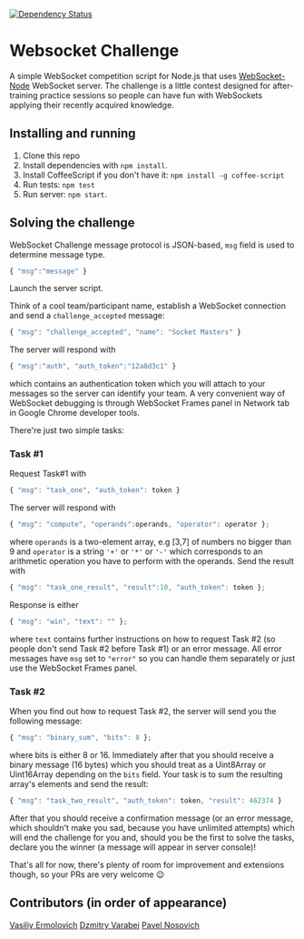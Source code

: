 [![Dependency Status](https://gemnasium.com/DaQuirm/websocket-challenge.png)](https://gemnasium.com/DaQuirm/websocket-challenge)

# Websocket Challenge

A simple WebSocket competition script for Node.js that
uses [WebSocket-Node](https://github.com/Worlize/WebSocket-Node) WebSocket server. The challenge is a little contest designed for after-training practice sessions so people can have fun with WebSockets applying their recently acquired knowledge.

## Installing and running
1. Clone this repo
2. Install dependencies with ```npm install```.
3. Install CoffeeScript if you don't have it: ```npm install -g coffee-script```
4. Run tests: ```npm test```
5. Run server: ```npm start```.

## Solving the challenge

WebSocket Challenge message protocol is JSON-based, `msg` field is used to determine message type.

````javascript
{ "msg":"message" }
````

Launch the server script.

Think of a cool team/participant name, establish a WebSocket connection and send a `challenge_accepted` message:
````javascript
{ "msg": "challenge_accepted", "name": "Socket Masters" }
````
The server will respond with
````javascript
{ "msg":"auth", "auth_token":"12a8d3c1" }
````
which contains an authentication token which you will attach to your messages so the server can identify your team. A very convenient way of WebSocket debugging is through WebSocket Frames panel in Network tab in Google Chrome developer tools.

There're just two simple tasks:

### Task #1

Request Task#1 with
````javascript
{ "msg": "task_one", "auth_token": token }
````
The server will respond with
````javascript
{ "msg": "compute", "operands":operands, "operator": operator };
````
where `operands` is a two-element array, e.g [3,7] of numbers no bigger than 9 and `operator` is a string `'+'` or `'*'` or `'-'` which corresponds to an arithmetic operation you have to perform with the operands. Send the result with
````javascript
{ "msg": "task_one_result", "result":10, "auth_token": token };
````
Response is either
````javascript
{ "msg": "win", "text": "" };
````
where `text` contains further instructions on how to request Task #2 (so people don't send Task #2 before Task #1) or an error message. All error messages have `msg` set to `"error"` so you can handle them separately or just use the WebSocket Frames panel.

### Task #2

When you find out how to request Task #2, the server will send you the following message:
````javascript
{ "msg": "binary_sum", "bits": 8 };
````
where bits is either 8 or 16. Immediately after that you should receive a binary message (16 bytes) which you should treat as a Uint8Array or Uint16Array depending on the `bits` field. Your task is to sum the resulting array's elements and send the result:

````javascript
{ "msg": "task_two_result", "auth_token": token, "result": 462374 }
````
After that you should receive a confirmation message (or an error message, which shouldn't make you sad, because you have unlimited attempts) which will end the challenge for you and, should you be the first to solve the tasks, declare you the winner (a message will appear in server console)!

That's all for now, there's plenty of room for improvement and extensions though, so your PRs are very welcome :wink:

## Contributors (in order of appearance)

[Vasiliy Ermolovich](http://github.com/nashby)
[Dzmitry Varabei](http://github.com/dzmitry-varabei)
[Pavel Nosovich](http://github.com/forcewake)
